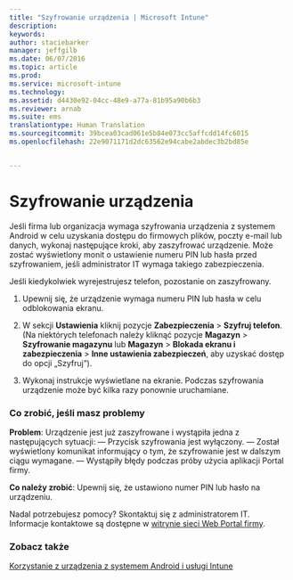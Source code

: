 ```yaml
---
title: "Szyfrowanie urządzenia | Microsoft Intune"
description: 
keywords: 
author: staciebarker
manager: jeffgilb
ms.date: 06/07/2016
ms.topic: article
ms.prod: 
ms.service: microsoft-intune
ms.technology: 
ms.assetid: d4430e92-04cc-48e9-a77a-81b95a90b6b3
ms.reviewer: arnab
ms.suite: ems
translationtype: Human Translation
ms.sourcegitcommit: 39bcea03cad061e5b84e073cc5affcdd14fc6015
ms.openlocfilehash: 22e9071171d2dc63562e94cabe2abdec3b2bd85e


---
```



# Szyfrowanie urządzenia

Jeśli firma lub organizacja wymaga szyfrowania urządzenia z systemem Android w celu uzyskania dostępu do firmowych plików, poczty e-mail lub danych, wykonaj następujące kroki, aby zaszyfrować urządzenie. Może zostać wyświetlony monit o ustawienie numeru PIN lub hasła przed szyfrowaniem, jeśli administrator IT wymaga takiego zabezpieczenia.

Jeśli kiedykolwiek wyrejestrujesz telefon, pozostanie on zaszyfrowany. 

1.  Upewnij się, że urządzenie wymaga numeru PIN lub hasła w celu odblokowania ekranu. 

2.  W sekcji **Ustawienia** kliknij pozycje **Zabezpieczenia** &gt; **Szyfruj telefon**.
    (Na niektórych telefonach należy kliknąć pozycje **Magazyn** &gt; **Szyfrowanie magazynu** lub **Magazyn** &gt; **Blokada ekranu i zabezpieczenia** &gt; **Inne ustawienia zabezpieczeń**, aby uzyskać dostęp do opcji „Szyfruj”).

3.  Wykonaj instrukcje wyświetlane na ekranie. Podczas szyfrowania urządzenie może być kilka razy ponownie uruchamiane.

### Co zrobić, jeśli masz problemy
**Problem**: Urządzenie jest już zaszyfrowane i wystąpiła jedna z następujących sytuacji: — Przycisk szyfrowania jest wyłączony.
— Został wyświetlony komunikat informujący o tym, że szyfrowanie jest w dalszym ciągu wymagane.
— Wystąpiły błędy podczas próby użycia aplikacji Portal firmy.

**Co należy zrobić**: Upewnij się, że ustawiono numer PIN lub hasło na urządzeniu.

Nadal potrzebujesz pomocy? Skontaktuj się z administratorem IT. Informacje kontaktowe są dostępne w [witrynie sieci Web Portal firmy](http://portal.manage.microsoft.com).

### Zobacz także
[Korzystanie z urządzenia z systemem Android i usługi Intune](using-your-android-device-with-intune.md)




<!--HONumber=Jun16_HO4-->


